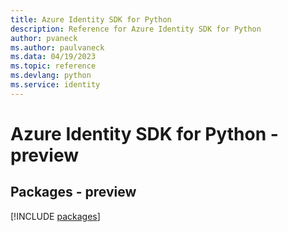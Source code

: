 ```yaml
---
title: Azure Identity SDK for Python
description: Reference for Azure Identity SDK for Python
author: pvaneck
ms.author: paulvaneck
ms.data: 04/19/2023
ms.topic: reference
ms.devlang: python
ms.service: identity
---
```

# Azure Identity SDK for Python - preview
## Packages - preview
[!INCLUDE [packages](identity-index.md)]